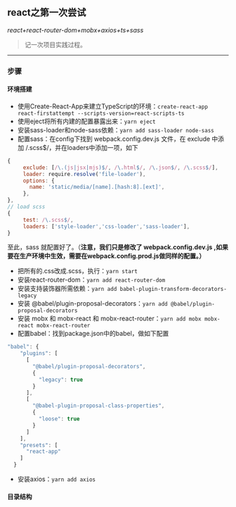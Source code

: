 ## react之第一次尝试

*react+react-router-dom+mobx+axios+ts+sass*

> 记一次项目实践过程。

----
### 步骤

#### 环境搭建

- 使用Create-React-App来建立TypeScript的环境：`create-react-app react-firstattempt --scripts-version=react-scripts-ts`
- 使用eject将所有内建的配置暴露出来：`yarn eject`
- 安装sass-loader和node-sass依赖：`yarn add sass-loader node-sass`
- 配置sass：在config下找到 webpack.config.dev.js 文件，在 exclude 中添加 /.scss$/，并在loaders中添加一项，如下
```javascript
{
     exclude: [/\.(js|jsx|mjs)$/, /\.html$/, /\.json$/, /\.scss$/],
     loader: require.resolve('file-loader'),
     options: {
       name: 'static/media/[name].[hash:8].[ext]',
     },
},
// load scss
{
     test: /\.scss$/,
     loaders: ['style-loader','css-loader','sass-loader'],
}
```
至此，sass 就配置好了。（**注意，我们只是修改了 webpack.config.dev.js ,如果要在生产环境中生效，需要在webpack.config.prod.js做同样的配置。）**
- 把所有的.css改成.scss，执行：`yarn start`
- 安装react-router-dom：`yarn add react-router-dom`
- 安装支持装饰器所需依赖：`yarn add babel-plugin-transform-decorators-legacy`
- 安装 @babel/plugin-proposal-decorators：`yarn add @babel/plugin-proposal-decorators`
- 安装 mobx 和 mobx-react 和 mobx-react-router：`yarn add mobx mobx-react mobx-react-router`
- 配置babel：找到package.json中的babel，做如下配置
```javascript
"babel": {
    "plugins": [
      [
        "@babel/plugin-proposal-decorators",
        {
          "legacy": true
        }
      ],
      [
        "@babel-plugin-proposal-class-properties",
        {
          "loose": true
        }
      ]
    ],
    "presets": [
      "react-app"
    ]
  }
```
- 安装axios：`yarn add axios`

#### 目录结构

